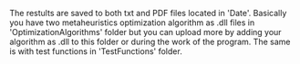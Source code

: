 The restults are saved to both txt and PDF files located in 'Date'. Basically you have two metaheuristics optimization algorithm as .dll files in 'OptimizationAlgorithms' 
folder but you can upload more by adding your algorithm as .dll to this folder or during the work of the program. The same is with test functions in 'TestFunctions' folder.
